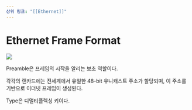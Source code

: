 ```yaml
---
상위 링크: "[[Ethernet]]"
---
```

# Ethernet Frame Format
![](https://i.imgur.com/YniQvHW.png)

Preamble은 프레임의 시작을 알리는 보초 역할이다.

각각의 랜카드에는 전세계에서 유일한 48-bit 유니캐스트 주소가 할당되며, 이 주소를 기반으로 이더넷 프레임이 생성된다.

Type은 디멀티플렉싱 키이다.